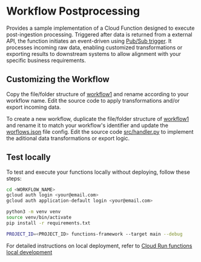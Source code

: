 # Workflow Postprocessing

Provides a sample implementation of a Cloud Function designed to execute post-ingestion processing. 
Triggered after data is returned from a external API, the function initiates an event-driven using [Pub/Sub trigger](https://cloud.google.com/run/docs/tutorials/pubsub-eventdriven). It processes incoming raw data, enabling customized transformations or exporting results to downstream systems to allow alignment with your specific business requirements.

## Customizing the Workflow

Copy the file/folder structure of [workflow1](./workflow1/) and rename according to your workflow name. Edit the source code to apply transformations and/or export incoming data.

To create a new workflow, duplicate the file/folder structure of [workflow1](./workflow1/) and rename it to match your workflow's identifier and update the [worflows.json](/config/default/workflows.json) file config.
Edit the source code [src/handler.py](./workflow1/src/handler.py) to implement the aditional data transformations or export logic.

## Test locally

To test and execute your functions locally without deploying, follow these steps:

```sh
cd <WORKFLOW_NAME>
gcloud auth login <your@email.com>
gcloud auth application-default login <your@email.com>

python3 -m venv venv
source venv/bin/activate
pip install -r requirements.txt

PROJECT_ID=<PROJECT_ID> functions-framework --target main --debug
```
For detailed instructions on local deployment, refer to [Cloud Run functions local development](https://cloud.google.com/functions/docs/running/overview?hl=en)